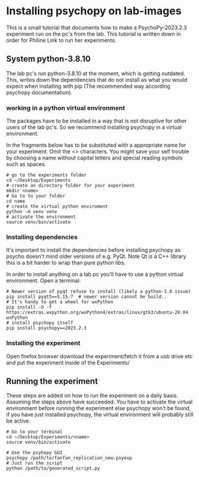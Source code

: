 # Installing psychopy on lab-images

This is a small tutorial that documents how to make a PsychoPy-2023.2.3
experiment run on the pc's from the lab. This tutorial is written down
in order for Philine Link to run her experiments.

## System python-3.8.10

The lab pc's run python-3.8.10 at the moment, which is getting outdated. This,
writes down the dependencies that do not install as what you would expect when
installing with pip (The recommended way according psychopy documentation).

### working in a python virtual environment

The packages have to be installed in a way that is not disruptive for other
users of the lab pc's. So we recommend installing psychopy in a virtual
environment.

In the fragments below <name> has to be substituted with a appropriate
name for your experiment. Omit the <> characters. You might save your self
trouble by choosing a name without capital letters and special reading symbols
such as spaces.

```console
# go to the experiments folder
cd ~/Desktop/Experiments
# create an directory folder for your experiment
mkdir <name>
# Go to to your folder
cd name
# create the virtual python enviroment
python -m venv venv
# activate the environment
source venv/bin/activate
```

### Installing dependencies

It's important to install the dependencies before installing psychopy as
psycho doesn't mind older versions of e.g. PyQt. Note Qt is a C++ library
this is a bit harder to wrap than pure python libs.

In order to install anything on a lab pc you'll have to use a python virtual
environment. Open a terminal:

```console
# Newer version of pyqt refuse to install (likely a python-3.8 issue)
pip install pyqt5==5.15.7  # newer version cannot be build..
# It's handy to get a wheel for wxPython
pip install -U -f https://extras.wxpython.org/wxPython4/extras/linux/gtk3/ubuntu-20.04 wxPython
# install psychopy itself
pip install psychopy==2023.2.3
```

### Installing the experiment

Open firefox browser download the experiment/fetch it from a usb drive etc and
put the experiment inside of the Experiments/<name> 

## Running the experiment

These steps are added on how to run the experiment on a daily basis.
Assuming the steps above have succeeded. You have to activate the virtual
environment before running the experiment else psychopy won't be found, if 
you have just installed psychopy, the virtual environment will probably still
be active.

```console
# Go to your terminal
cd ~/Desktop/Experiments/<name>
source venv/bin/activate

# Use the psyhopy GUI
psychopy /path/to/fanfan_replication_new.psyexp
# Just run the script
python /path/to/generated_script.py
```
